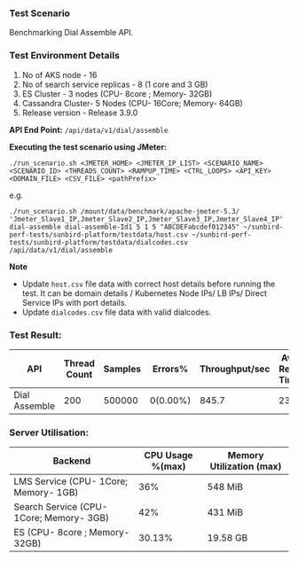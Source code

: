 
### Test Scenario

Benchmarking Dial Assemble API.


### Test Environment Details
1. No of AKS node - 16
2. No of search service replicas - 8 (1 core and 3 GB)
4. ES Cluster - 3 nodes (CPU- 8core ; Memory- 32GB)
5. Cassandra Cluster- 5 Nodes (CPU- 16Core; Memory- 64GB)
6. Release version - Release 3.9.0


**API End Point:** 
`/api/data/v1/dial/assemble`


**Executing the test scenario using JMeter:**

```./run_scenario.sh <JMETER_HOME> <JMETER_IP_LIST> <SCENARIO_NAME> <SCENARIO_ID> <THREADS_COUNT> <RAMPUP_TIME> <CTRL_LOOPS> <API_KEY> <DOMAIN_FILE> <CSV_FILE> <pathPrefix>```

e.g.

```./run_scenario.sh /mount/data/benchmark/apache-jmeter-5.3/ 'Jmeter_Slave1_IP,Jmeter_Slave2_IP,Jmeter_Slave3_IP,Jmeter_Slave4_IP' dial-assemble dial-assemble-Id1 5 1 5 "ABCDEFabcdef012345" ~/sunbird-perf-tests/sunbird-platform/testdata/host.csv ~/sunbird-perf-tests/sunbird-platform/testdata/dialcodes.csv /api/data/v1/dial/assemble```



**Note**
- Update `host.csv` file data with correct host details before running the test. It can be domain details / Kubernetes Node IPs/ LB IPs/ Direct Service IPs with port details.
- Update `dialcodes.csv` file data with valid dialcodes.



### Test Result:

| API           | Thread Count  | Samples  | Errors%   | Throughput/sec|Avg Resp Time| 95th pct | 99th pct |
| ------------- | ------------- | -------- | --------- | --------------|-------------|----------|----------|
| Dial Assemble | 200           | 500000   | 0(0.00%)  | 845.7        |    234      |     397  |  505.99 |


### Server Utilisation:
| Backend       | CPU Usage %(max) | Memory Utilization (max) |
| ------------- | ------------- |------------- |
| LMS Service (CPU- 1Core; Memory- 1GB)  |36% |548 MiB   |
| Search Service (CPU- 1Core; Memory- 3GB)  | 42%|431 MiB |
| ES (CPU- 8core ; Memory- 32GB)| 30.13%|19.58 GB |
